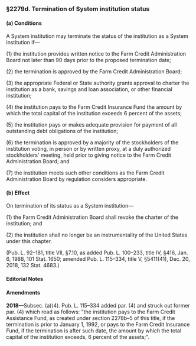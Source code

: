 ### §2279d. Termination of System institution status ###

#### (a) Conditions ####

A System institution may terminate the status of the institution as a System institution if—

(1) the institution provides written notice to the Farm Credit Administration Board not later than 90 days prior to the proposed termination date;

(2) the termination is approved by the Farm Credit Administration Board;

(3) the appropriate Federal or State authority grants approval to charter the institution as a bank, savings and loan association, or other financial institution;

(4) the institution pays to the Farm Credit Insurance Fund the amount by which the total capital of the institution exceeds 6 percent of the assets;

(5) the institution pays or makes adequate provision for payment of all outstanding debt obligations of the institution;

(6) the termination is approved by a majority of the stockholders of the institution voting, in person or by written proxy, at a duly authorized stockholders' meeting, held prior to giving notice to the Farm Credit Administration Board; and

(7) the institution meets such other conditions as the Farm Credit Administration Board by regulation considers appropriate.

#### (b) Effect ####

On termination of its status as a System institution—

(1) the Farm Credit Administration Board shall revoke the charter of the institution; and

(2) the institution shall no longer be an instrumentality of the United States under this chapter.

(Pub. L. 92–181, title VII, §7.10, as added Pub. L. 100–233, title IV, §416, Jan. 6, 1988, 101 Stat. 1650; amended Pub. L. 115–334, title V, §5411(41), Dec. 20, 2018, 132 Stat. 4683.)

#### **Editorial Notes** ####

#### Amendments ####

**2018**—Subsec. (a)(4). Pub. L. 115–334 added par. (4) and struck out former par. (4) which read as follows: "the institution pays to the Farm Credit Assistance Fund, as created under section 2278b–5 of this title, if the termination is prior to January 1, 1992, or pays to the Farm Credit Insurance Fund, if the termination is after such date, the amount by which the total capital of the institution exceeds, 6 percent of the assets;".